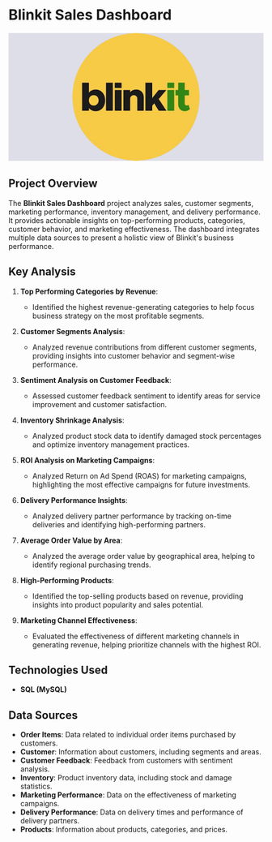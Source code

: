 # Blinkit Sales Dashboard

![Company Logo](https://github.com/aru-b-22/Blinkit-Sql_Analysis/blob/main/blinkit-image.png)

## Project Overview
The **Blinkit Sales Dashboard** project analyzes sales, customer segments, marketing performance, inventory management, and delivery performance. It provides actionable insights on top-performing products, categories, customer behavior, and marketing effectiveness. The dashboard integrates multiple data sources to present a holistic view of Blinkit's business performance.

## Key Analysis

1. **Top Performing Categories by Revenue**: 
   - Identified the highest revenue-generating categories to help focus business strategy on the most profitable segments.

2. **Customer Segments Analysis**: 
   - Analyzed revenue contributions from different customer segments, providing insights into customer behavior and segment-wise performance.

3. **Sentiment Analysis on Customer Feedback**: 
   - Assessed customer feedback sentiment to identify areas for service improvement and customer satisfaction.

4. **Inventory Shrinkage Analysis**: 
   - Analyzed product stock data to identify damaged stock percentages and optimize inventory management practices.

5. **ROI Analysis on Marketing Campaigns**: 
   - Analyzed Return on Ad Spend (ROAS) for marketing campaigns, highlighting the most effective campaigns for future investments.

6. **Delivery Performance Insights**: 
   - Analyzed delivery partner performance by tracking on-time deliveries and identifying high-performing partners.

7. **Average Order Value by Area**: 
   - Analyzed the average order value by geographical area, helping to identify regional purchasing trends.

8. **High-Performing Products**: 
   - Identified the top-selling products based on revenue, providing insights into product popularity and sales potential.

9. **Marketing Channel Effectiveness**: 
   - Evaluated the effectiveness of different marketing channels in generating revenue, helping prioritize channels with the highest ROI.

## Technologies Used
- **SQL (MySQL)**

## Data Sources
- **Order Items**: Data related to individual order items purchased by customers.
- **Customer**: Information about customers, including segments and areas.
- **Customer Feedback**: Feedback from customers with sentiment analysis.
- **Inventory**: Product inventory data, including stock and damage statistics.
- **Marketing Performance**: Data on the effectiveness of marketing campaigns.
- **Delivery Performance**: Data on delivery times and performance of delivery partners.
- **Products**: Information about products, categories, and prices.

